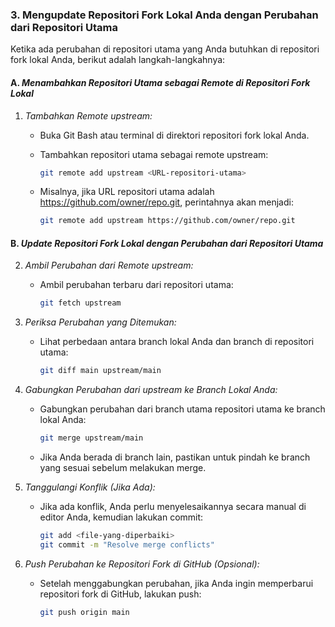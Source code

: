 ### **3. Mengupdate Repositori Fork Lokal Anda dengan Perubahan dari Repositori Utama**

Ketika ada perubahan di repositori utama yang Anda butuhkan di repositori fork lokal Anda, berikut adalah langkah-langkahnya:

#### A. *Menambahkan Repositori Utama sebagai Remote di Repositori Fork Lokal*

1. *Tambahkan Remote upstream:*
   - Buka Git Bash atau terminal di direktori repositori fork lokal Anda.
   - Tambahkan repositori utama sebagai remote upstream:
     ```sh
     git remote add upstream <URL-repositori-utama>
     ```
     
   - Misalnya, jika URL repositori utama adalah https://github.com/owner/repo.git, perintahnya akan menjadi:
     ```sh
     git remote add upstream https://github.com/owner/repo.git
     ```
     

#### B. *Update Repositori Fork Lokal dengan Perubahan dari Repositori Utama*

2. *Ambil Perubahan dari Remote upstream:*
   - Ambil perubahan terbaru dari repositori utama:
     ```sh
     git fetch upstream
     ```
     

3. *Periksa Perubahan yang Ditemukan:*
   - Lihat perbedaan antara branch lokal Anda dan branch di repositori utama:
     ```sh
     git diff main upstream/main
     ```
     

4. *Gabungkan Perubahan dari upstream ke Branch Lokal Anda:*
   - Gabungkan perubahan dari branch utama repositori utama ke branch lokal Anda:
     ```sh
     git merge upstream/main
     ```
     
   - Jika Anda berada di branch lain, pastikan untuk pindah ke branch yang sesuai sebelum melakukan merge.

5. *Tanggulangi Konflik (Jika Ada):*
   - Jika ada konflik, Anda perlu menyelesaikannya secara manual di editor Anda, kemudian lakukan commit:
     ```sh
     git add <file-yang-diperbaiki>
     git commit -m "Resolve merge conflicts"
     ```
     

6. *Push Perubahan ke Repositori Fork di GitHub (Opsional):*
   - Setelah menggabungkan perubahan, jika Anda ingin memperbarui repositori fork di GitHub, lakukan push:
     ```sh
     git push origin main
     ```